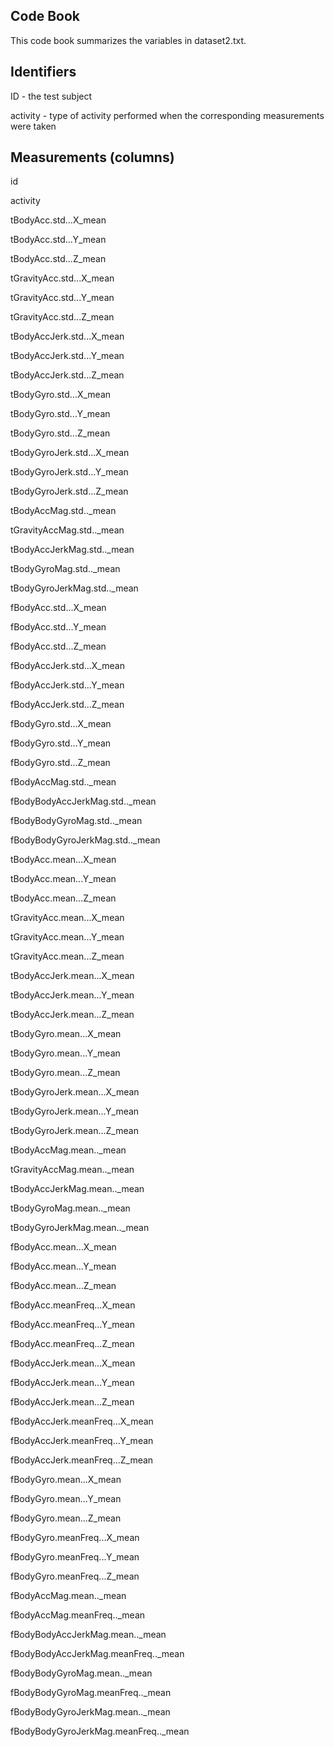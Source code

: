 ## Code Book

This code book summarizes the variables in dataset2.txt.

## Identifiers

ID -  the test subject

activity - type of activity performed when the corresponding measurements were taken

## Measurements (columns)

id

activity

tBodyAcc.std...X_mean

tBodyAcc.std...Y_mean

tBodyAcc.std...Z_mean

tGravityAcc.std...X_mean

tGravityAcc.std...Y_mean

tGravityAcc.std...Z_mean

tBodyAccJerk.std...X_mean

tBodyAccJerk.std...Y_mean

tBodyAccJerk.std...Z_mean

tBodyGyro.std...X_mean

tBodyGyro.std...Y_mean

tBodyGyro.std...Z_mean

tBodyGyroJerk.std...X_mean

tBodyGyroJerk.std...Y_mean

tBodyGyroJerk.std...Z_mean

tBodyAccMag.std.._mean

tGravityAccMag.std.._mean

tBodyAccJerkMag.std.._mean

tBodyGyroMag.std.._mean

tBodyGyroJerkMag.std.._mean

fBodyAcc.std...X_mean

fBodyAcc.std...Y_mean

fBodyAcc.std...Z_mean

fBodyAccJerk.std...X_mean

fBodyAccJerk.std...Y_mean

fBodyAccJerk.std...Z_mean

fBodyGyro.std...X_mean

fBodyGyro.std...Y_mean

fBodyGyro.std...Z_mean

fBodyAccMag.std.._mean

fBodyBodyAccJerkMag.std.._mean

fBodyBodyGyroMag.std.._mean

fBodyBodyGyroJerkMag.std.._mean

tBodyAcc.mean...X_mean

tBodyAcc.mean...Y_mean

tBodyAcc.mean...Z_mean

tGravityAcc.mean...X_mean

tGravityAcc.mean...Y_mean

tGravityAcc.mean...Z_mean

tBodyAccJerk.mean...X_mean

tBodyAccJerk.mean...Y_mean

tBodyAccJerk.mean...Z_mean

tBodyGyro.mean...X_mean

tBodyGyro.mean...Y_mean

tBodyGyro.mean...Z_mean

tBodyGyroJerk.mean...X_mean

tBodyGyroJerk.mean...Y_mean

tBodyGyroJerk.mean...Z_mean

tBodyAccMag.mean.._mean

tGravityAccMag.mean.._mean

tBodyAccJerkMag.mean.._mean

tBodyGyroMag.mean.._mean

tBodyGyroJerkMag.mean.._mean

fBodyAcc.mean...X_mean

fBodyAcc.mean...Y_mean

fBodyAcc.mean...Z_mean

fBodyAcc.meanFreq...X_mean

fBodyAcc.meanFreq...Y_mean

fBodyAcc.meanFreq...Z_mean

fBodyAccJerk.mean...X_mean

fBodyAccJerk.mean...Y_mean

fBodyAccJerk.mean...Z_mean

fBodyAccJerk.meanFreq...X_mean

fBodyAccJerk.meanFreq...Y_mean

fBodyAccJerk.meanFreq...Z_mean

fBodyGyro.mean...X_mean

fBodyGyro.mean...Y_mean

fBodyGyro.mean...Z_mean

fBodyGyro.meanFreq...X_mean

fBodyGyro.meanFreq...Y_mean

fBodyGyro.meanFreq...Z_mean

fBodyAccMag.mean.._mean

fBodyAccMag.meanFreq.._mean

fBodyBodyAccJerkMag.mean.._mean

fBodyBodyAccJerkMag.meanFreq.._mean

fBodyBodyGyroMag.mean.._mean

fBodyBodyGyroMag.meanFreq.._mean

fBodyBodyGyroJerkMag.mean.._mean

fBodyBodyGyroJerkMag.meanFreq.._mean